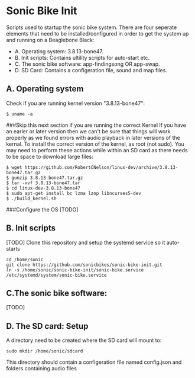 Sonic Bike Init
============================

Scripts used to startup the sonic bike system. There are four seperate elements that need to be installed/configured in order to get the system up and running on a Beaglebone Black:

- A. Operating system: 3.8.13-bone47.
- B. Init scripts: Contains ultility scripts for auto-start etc.
- C. The sonic bike software: app-findingsong OR app-swap.
- D. SD Card: Contains a configeration file, sound and map files.

## A. Operating system
Check if you are running kernel version "3.8.13-bone47":

    $ uname -a

###Skip this next section if you are running the correct Kernel
If you have an earler or later version then we can't be sure that things will work properly as we found errors with audio playback in later versions of the kernal. To install the correct version of the kernel, as root (not sudo). You may need to perform these actions while within an SD card as there needs to be space to download large files:

    $ wget https://github.com/RobertCNelson/linux-dev/archive/3.8.13-bone47.tar.gz
    $ gunzip 3.8.13-bone47.tar.gz
    $ tar -xvf 3.8.13-bone47.tar
    $ cd linux-dev-3.8.13-bone47
    $ sudo apt-get install bc lzma lzop libncurses5-dev 
    $ ./build_kernel.sh

###Configure the OS
[TODO]

## B. Init scripts
[TODO]
Clone this repository and setup the systemd service so it auto-starts

    cd /home/sonic
    git clone https://github.com/sonicbikes/sonic-bike-init.git
    ln -s /home/sonic/sonic-bike-init/sonic-bike.service /etc/systemd/system/sonic-bike.service

## C.The sonic bike software:
[TODO]

## D. The SD card: Setup

A directory need to be created where the SD card will mount to:
    
    sudo mkdir /home/sonic/sdcard

This directory should contain a configeration file named config.json and folders containing audio files



